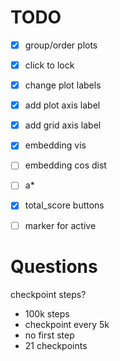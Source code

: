 # TODO

- [x] group/order plots
- [x] click to lock
- [x] change plot labels
- [x] add plot axis label
- [x] add grid axis label
- [x] embedding vis
- [ ] embedding cos dist
- [ ] a*
- [x] total_score buttons
- [ ] marker for active


# Questions

checkpoint steps?

- 100k steps
- checkpoint every 5k
- no first step
- 21 checkpoints